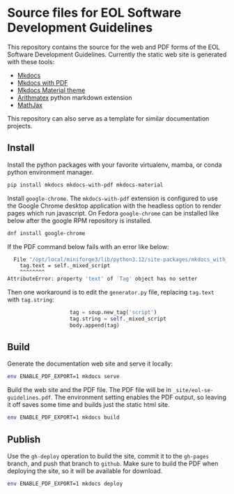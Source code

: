 # Source files for EOL Software Development Guidelines

This repository contains the source for the web and PDF forms of the EOL
Software Development Guidelines.  Currently the static web site is generated
with these tools:

- [Mkdocs](https://www.mkdocs.org/)
- [Mkdocs with PDF](https://pypi.org/project/mkdocs-with-pdf/)
- [Mkdocs Material theme](https://squidfunk.github.io/mkdocs-material)
- [Arithmatex](https://facelessuser.github.io/pymdown-extensions/extensions/arithmatex/) python markdown extension
- [MathJax](https://www.mathjax.org/)

This repository can also serve as a template for similar documentation
projects.

## Install

Install the python packages with your favorite virtualenv, mamba, or conda
python environment manager.

```sh
pip install mkdocs mkdocs-with-pdf mkdocs-material
```

Install `google-chrome`.  The `mkdocs-with-pdf` extension is configured to use
the Google Chrome desktop application with the headless option to render pages
which run javascript.  On Fedora `google-chrome` can be installed like below
after the google RPM repository is installed.

```sh
dnf install google-chrome
```

If the PDF command below fails with an error like below:

```sh
  File "/opt/local/miniforge3/lib/python3.12/site-packages/mkdocs_with_pdf/generator.py", line 381, in _render_js
    tag.text = self._mixed_script
    ^^^^^^^^
AttributeError: property 'text' of 'Tag' object has no setter
```

Then one workaround is to edit the `generator.py` file, replacing `tag.text` with `tag.string`:

```python
                    tag = soup.new_tag('script')
                    tag.string = self._mixed_script
                    body.append(tag)
```

## Build

Generate the documentation web site and serve it locally:

```sh
env ENABLE_PDF_EXPORT=1 mkdocs serve
```

Build the web site and the PDF file.  The PDF file will be in
`_site/eol-se-guidelines.pdf`.  The environment setting enables the PDF
output, so leaving it off saves some time and builds just the static html
site.

```sh
env ENABLE_PDF_EXPORT=1 mkdocs build
```

## Publish

Use the `gh-deploy` operation to build the site, commit it to the `gh-pages`
branch, and push that branch to `github`.  Make sure to build the PDF when
deploying the site, so it will be available for download.

```sh
env ENABLE_PDF_EXPORT=1 mkdocs deploy
```
